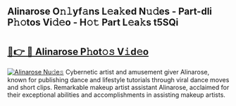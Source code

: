 ## Alinarose O𝚗𝚕yf𝚊ns L𝚎a𝚔ed N𝚞𝚍es - Part-dli P𝚑𝚘tos Vi𝚍𝚎o - H𝚘𝚝 Part L𝚎a𝚔s t5SQi

# <h2><a href="http://kfcqh6e.oniu.top/?m=Alinarose">🔗👉 🔴 Alinarose P𝚑ot𝚘𝚜 V𝚒d𝚎o</a></h2>

[![Alinarose Nu𝚍e𝚜](https://i.imgur.com/0qMVB7G.gif)](http://kfcqh6e.oniu.top/?m=Alinarose)
Cybernetic artist and amusement giver Alinarose, known for publishing dance and lifestyle tutorials through viral dance moves and short clips. Remarkable makeup artist assistant Alinarose, acclaimed for their exceptional abilities and accomplishments in assisting makeup artists.  

